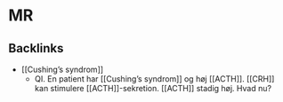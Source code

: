 # MR

## Backlinks
* [[Cushing’s syndrom]]
	* QI. En patient har [[Cushing’s syndrom]] og høj [[ACTH]]. [[CRH]] kan stimulere [[ACTH]]-sekretion. [[ACTH]] stadig høj. Hvad nu?

<!-- {BearID:2D6962B3-4D63-418C-9A10-FB3F1D986D79-1012-00000331531FB139} -->
